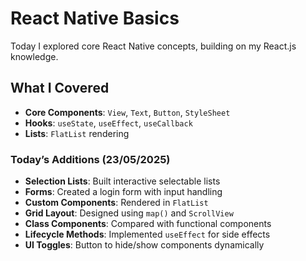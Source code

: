 # React Native Basics

Today I explored core React Native concepts, building on my React.js knowledge.

## What I Covered

- **Core Components**: `View`, `Text`, `Button`, `StyleSheet`
- **Hooks**: `useState`, `useEffect`, `useCallback`
- **Lists**: `FlatList` rendering

### Today’s Additions (23/05/2025)

- **Selection Lists**: Built interactive selectable lists
- **Forms**: Created a login form with input handling
- **Custom Components**: Rendered in `FlatList`
- **Grid Layout**: Designed using `map()` and `ScrollView`
- **Class Components**: Compared with functional components
- **Lifecycle Methods**: Implemented `useEffect` for side effects
- **UI Toggles**: Button to hide/show components dynamically
